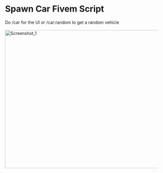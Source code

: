 <h1>Spawn Car Fivem Script </h1>
<div>Do /car for the UI or /car:random to get a random vehicle</div>
<br>
<img width="688" height="456" alt="Screenshot_1" src="https://github.com/user-attachments/assets/074eefda-8fff-4c7a-b712-5b22f08eb798" />
